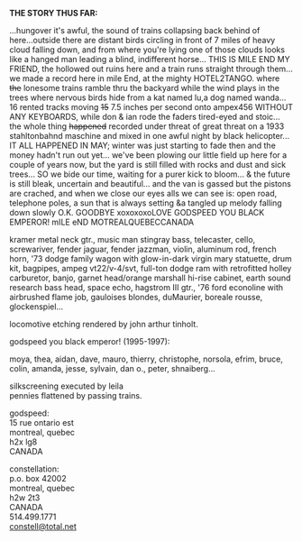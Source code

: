 **THE STORY THUS FAR:**

...hungover it's awful, the sound of trains collapsing back behind of
here...outside there are distant birds circling in front of 7 miles of
heavy cloud falling down, and from where you're lying one of those
clouds looks like a hanged man leading a blind, indifferent horse...
THIS IS MILE END MY FRIEND, the hollowed out ruins here and a train runs
straight through them... we made a record here in mile End, at the
mighty HOTEL2TANGO. where ~~the~~ lonesome trains ramble thru the
backyard while the wind plays in the trees where nervous birds hide from
a kat named lu,a dog named wanda... 16 rented tracks moving ~~15~~ 7.5
inches per second onto ampex456 WITHOUT ANY KEYBOARDS, while don & ian
rode the faders tired-eyed and stoic... the whole thing ~~happened~~
recorded under threat of great threat on a 1933 stahltonbahnd maschine
and mixed in one awful night by black helicopter... IT ALL HAPPENED IN
MAY; winter was just starting to fade then and the money hadn't run out
yet... we've been plowing our little field up here for a couple of years
now, but the yard is still filled with rocks and dust and sick trees...
SO we bide our time, waiting for a purer kick to bloom... & the future
is still bleak, uncertain and beautiful... and the van is gassed but the
pistons are crached, and when we close our eyes alls we can see is: open
road, telephone poles, a sun that is always setting &a tangled up melody
falling down slowly O.K. GOODBYE xoxoxoxoLOVE GODSPEED YOU BLACK
EMPEROR! mILE eND MOTREALQUEBECCANADA

kramer metal neck gtr., music man stingray bass, telecaster, cello,
screwariver, fender jaguar, fender jazzman, violin, aluminum rod, french
horn, '73 dodge family wagon with glow-in-dark virgin mary statuette,
drum kit, bagpipes, ampeg vt22/v-4/svt, full-ton dodge ram with
retrofitted holley carburetor, banjo, garnet head/orange marshall
hi-rise cabinet, earth sound research bass head, space echo, hagstrom
III gtr., '76 ford econoline with airbrushed flame job, gauloises
blondes, duMaurier, boreale rousse, glockenspiel...

locomotive etching rendered by john arthur tinholt.

godspeed you black emperor! (1995-1997):

moya, thea, aidan, dave, mauro, thierry, christophe, norsola, efrim,
bruce, colin, amanda, jesse, sylvain, dan o., peter, shnaiberg...

silkscreening executed by leila  
pennies flattened by passing trains.

godspeed:  
15 rue ontario est  
montreal, quebec  
h2x lg8  
CANADA

constellation:  
p.o. box 42002  
montreal, quebec  
h2w 2t3  
CANADA  
514.499.1771  
constell@total.net

